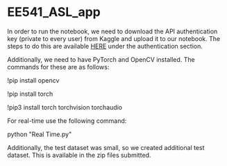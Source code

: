# EE541_ASL_app

In order to run the notebook, we need to download the API authentication key (private to every user) from Kaggle and upload it to our notebook. The steps to do this are available [HERE](https://www.kaggle.com/docs/api) under the authentication section. 

Additionally, we need to have PyTorch and OpenCV installed. The commands for these are as follows:

!pip install opencv

!pip install torch

!pip3 install torch torchvision torchaudio


For real-time use the following command:

python "Real Time.py"


Additionally, the test dataset was small, so we created additional test dataset. This is available in the zip files submitted.
